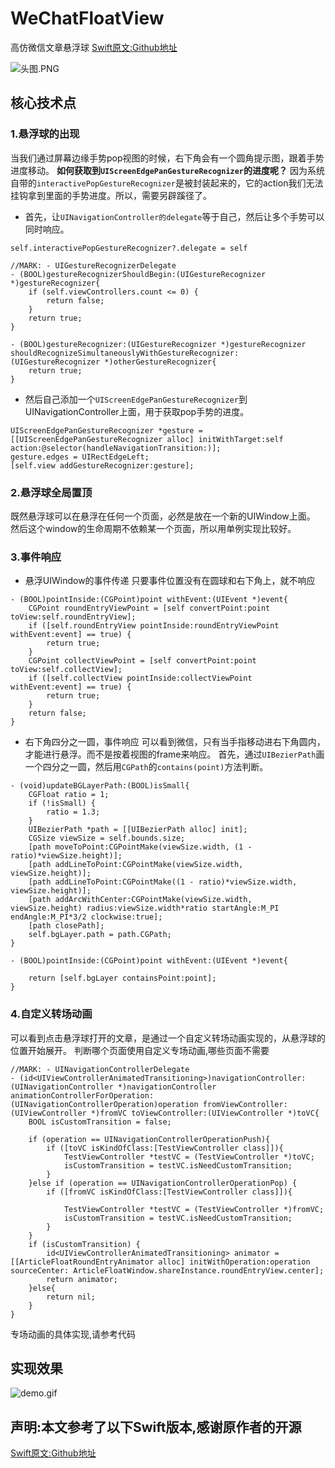 # WeChatFloatView
高仿微信文章悬浮球
[Swift原文:Github地址](https://github.com/pujiaxin33/JXWeChatFloatView)

![头图.PNG](https://upload-images.jianshu.io/upload_images/1085173-bb3e00a5e84473d1.PNG?imageMogr2/auto-orient/strip%7CimageView2/2/w/375)


## 核心技术点
### 1.悬浮球的出现
当我们通过屏幕边缘手势pop视图的时候，右下角会有一个圆角提示图，跟着手势进度移动。
**如何获取到`UIScreenEdgePanGestureRecognizer`的进度呢？**
  因为系统自带的`interactivePopGestureRecognizer`是被封装起来的，它的action我们无法挂钩拿到里面的手势进度。所以，需要另辟蹊径了。
- 首先，让`UINavigationController的delegate`等于自己，然后让多个手势可以同时响应。
```Objc
self.interactivePopGestureRecognizer?.delegate = self

//MARK: - UIGestureRecognizerDelegate
- (BOOL)gestureRecognizerShouldBegin:(UIGestureRecognizer *)gestureRecognizer{
    if (self.viewControllers.count <= 0) {
        return false;
    }
    return true;
}

- (BOOL)gestureRecognizer:(UIGestureRecognizer *)gestureRecognizer shouldRecognizeSimultaneouslyWithGestureRecognizer:(UIGestureRecognizer *)otherGestureRecognizer{
    return true;
}
````
- 然后自己添加一个`UIScreenEdgePanGestureRecognizer`到UINavigationController上面，用于获取pop手势的进度。
```
UIScreenEdgePanGestureRecognizer *gesture = [[UIScreenEdgePanGestureRecognizer alloc] initWithTarget:self action:@selector(handleNavigationTransition:)];
gesture.edges = UIRectEdgeLeft;
[self.view addGestureRecognizer:gesture];
```

### 2.悬浮球全局置顶
既然悬浮球可以在悬浮在任何一个页面，必然是放在一个新的UIWindow上面。
然后这个window的生命周期不依赖某一个页面，所以用单例实现比较好。

### 3.事件响应

- 悬浮UIWindow的事件传递
只要事件位置没有在圆球和右下角上，就不响应
```
- (BOOL)pointInside:(CGPoint)point withEvent:(UIEvent *)event{
    CGPoint roundEntryViewPoint = [self convertPoint:point toView:self.roundEntryView];
    if ([self.roundEntryView pointInside:roundEntryViewPoint withEvent:event] == true) {
        return true;
    }
    CGPoint collectViewPoint = [self convertPoint:point toView:self.collectView];
    if ([self.collectView pointInside:collectViewPoint withEvent:event] == true) {
        return true;
    }
    return false;
}
```
- 右下角四分之一圆，事件响应
可以看到微信，只有当手指移动进右下角圆内，才能进行悬浮。而不是按着视图的frame来响应。
首先，通过`UIBezierPath`画一个四分之一圆，然后用`CGPath`的`contains(point)`方法判断。
```
- (void)updateBGLayerPath:(BOOL)isSmall{
    CGFloat ratio = 1;
    if (!isSmall) {
        ratio = 1.3;
    }
    UIBezierPath *path = [[UIBezierPath alloc] init];
    CGSize viewSize = self.bounds.size;
    [path moveToPoint:CGPointMake(viewSize.width, (1 - ratio)*viewSize.height)];
    [path addLineToPoint:CGPointMake(viewSize.width, viewSize.height)];
    [path addLineToPoint:CGPointMake((1 - ratio)*viewSize.width, viewSize.height)];
    [path addArcWithCenter:CGPointMake(viewSize.width, viewSize.height) radius:viewSize.width*ratio startAngle:M_PI endAngle:M_PI*3/2 clockwise:true];
    [path closePath];
    self.bgLayer.path = path.CGPath;
}

- (BOOL)pointInside:(CGPoint)point withEvent:(UIEvent *)event{
    
    return [self.bgLayer containsPoint:point];
}
```

### 4.自定义转场动画
可以看到点击悬浮球打开的文章，是通过一个自定义转场动画实现的，从悬浮球的位置开始展开。
判断哪个页面使用自定义专场动画,哪些页面不需要
```
//MARK: - UINavigationControllerDelegate
- (id<UIViewControllerAnimatedTransitioning>)navigationController:(UINavigationController *)navigationController animationControllerForOperation:(UINavigationControllerOperation)operation fromViewController:(UIViewController *)fromVC toViewController:(UIViewController *)toVC{
    BOOL isCustomTransition = false;
    
    if (operation == UINavigationControllerOperationPush){
        if ([toVC isKindOfClass:[TestViewController class]]){
            TestViewController *testVC = (TestViewController *)toVC;
            isCustomTransition = testVC.isNeedCustomTransition;
        }
    }else if (operation == UINavigationControllerOperationPop) {
        if ([fromVC isKindOfClass:[TestViewController class]]){
            
            TestViewController *testVC = (TestViewController *)fromVC;
            isCustomTransition = testVC.isNeedCustomTransition;
        }
    }
    if (isCustomTransition) {
        id<UIViewControllerAnimatedTransitioning> animator = [[ArticleFloatRoundEntryAnimator alloc] initWithOperation:operation sourceCenter: ArticleFloatWindow.shareInstance.roundEntryView.center];
        return animator;
    }else{
        return nil;
    }
}
```
专场动画的具体实现,请参考代码



## 实现效果
![demo.gif](https://github.com/dongxiexidu/WeChatFloatView/blob/master/demo.gif)


## 声明:本文参考了以下Swift版本,感谢原作者的开源
[Swift原文:Github地址](https://github.com/pujiaxin33/JXWeChatFloatView)











